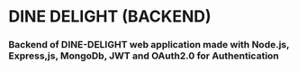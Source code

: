 # DINE DELIGHT (BACKEND)

### Backend of DINE-DELIGHT web application made with Node.js, Express,js, MongoDb, JWT and OAuth2.0 for Authentication

